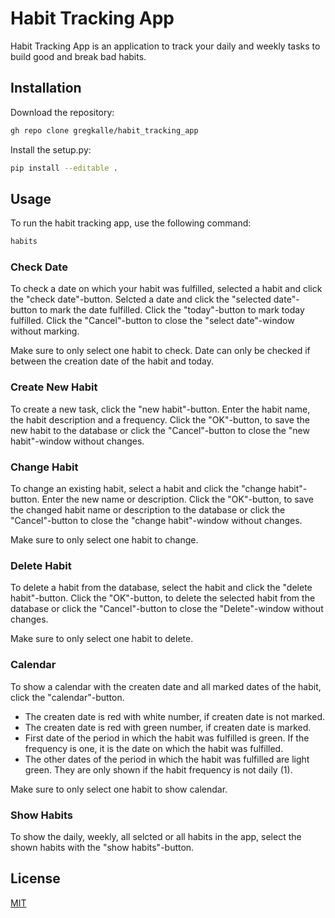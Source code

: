 # Habit Tracking App
Habit Tracking App is an application to track your daily and weekly tasks to build good and break bad habits.  

## Installation
Download the repository:
```bash
gh repo clone gregkalle/habit_tracking_app
```
Install the setup.py:
```bash
pip install --editable .
```
## Usage
To run the habit tracking app, use the following command:
```bash
habits
```
### Check Date
To check a date on which your habit was fulfilled, selected a habit and click the "check date"-button. Selcted a date and click the "selected date"-button to mark the date fulfilled. Click the "today"-button to mark today fulfilled. Click the "Cancel"-button to close the "select date"-window without marking.

Make sure to only select one habit to check.
Date can only be checked if between the creation date of the habit and today.

### Create New Habit
To create a new task, click the "new habit"-button. Enter the habit name, the habit description and a frequency. Click the "OK"-button, to save the new habit to the database or click the "Cancel"-button to close the "new habit"-window without changes.

### Change Habit
To change an existing habit, select a habit and click the "change habit"-button. Enter the new name or description. Click the "OK"-button, to save the changed habit name or description to the database or click the "Cancel"-button to close the "change habit"-window without changes.

Make sure to only select one habit to change.

### Delete Habit
To delete a habit from the database, select the habit and click the "delete habit"-button. Click the "OK"-button, to delete the selected habit from the database or click the "Cancel"-button to close the "Delete"-window without changes.

Make sure to only select one habit to delete.

### Calendar
To show a calendar with the createn date and all marked dates of the habit, click the "calendar"-button.
- The createn date is red with white number, if createn date is not marked.
- The createn date is red with green number, if createn date is marked.
- First date of the period in which the habit was fulfilled is green. If the frequency is one, it is the date on which the habit was fulfilled.
- The other dates of the period in which the habit was fulfilled are light green. They are only shown if the habit frequency is not daily (1).

Make sure to only select one habit to show calendar.

### Show Habits
To show the daily, weekly, all selcted or all habits in the app, select the shown habits with the "show habits"-button.

## License

[MIT](https://choosealicense.com/licenses/mit/)
